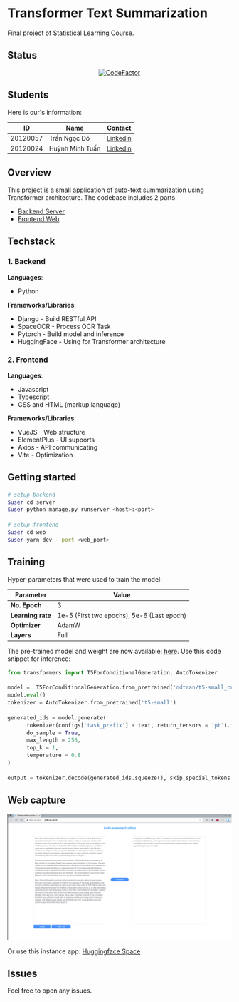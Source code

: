 # Transformer Text Summarization
Final project of Statistical Learning Course.

## Status

<p align="center">
  <a href="https://www.codefactor.io/repository/github/dotrann1412/transformer-text-summarization"><img src="https://www.codefactor.io/repository/github/dotrann1412/transformer-text-summarization/badge" alt="CodeFactor" /></a>
</p>

## Students

Here is our's information:

| ID        | Name             | Contact                                                       |
| -------   | -----            | ----                                                          | 
| 20120057  | Trần Ngọc Đô     | [Linkedin](https://www.linkedin.com/in/ndtran11/)             |
| 20120024  | Huỳnh Minh Tuấn  | [Linkedin](https://www.linkedin.com/in/tuan-huynh-b51569122/) |

## Overview
This project is a small application of auto-text summarization using Transformer architecture. The codebase includes 2 parts
- [Backend Server](server/)
- [Frontend Web](web/)

## Techstack
### 1. Backend
**Languages**:
- Python

**Frameworks/Libraries**:
- Django - Build RESTful API
- SpaceOCR - Process OCR Task
- Pytorch - Build model and inference
- HuggingFace - Using for Transformer architecture

### 2. Frontend
**Languages**:
- Javascript
- Typescript
- CSS and HTML (markup language)

**Frameworks/Libraries**:
- VueJS - Web structure
- ElementPlus - UI supports
- Axios - API communicating
- Vite - Optimization

## Getting started
```sh
# setup backend
$user cd server
$user python manage.py runserver <host>:<port>

# setup frontend
$user cd web
$user yarn dev --port <web_port>
```

## Training

Hyper-parameters that were used to train the model:

| Parameter     | Value                |
| ---------     |---------             |
| **No. Epoch**     | 3                    |
| **Learning rate** | 1e-5 (First two epochs), 5e-6 (Last epoch) |
| **Optimizer**    | AdamW                 |
| **Layers**        | Full                 |

The pre-trained model and weight are now available: [here](https://huggingface.co/ndtran/t5-small_cnn-daily-mail). Use this code snippet for inference:

```python
from transformers import T5ForConditionalGeneration, AutoTokenizer

model =  T5ForConditionalGeneration.from_pretrained('ndtran/t5-small_cnn-daily-mail')
model.eval()
tokenizer = AutoTokenizer.from_pretrained('t5-small')
        
generated_ids = model.generate(
      tokenizer(configs['task_prefix'] + text, return_tensors = 'pt').input_ids, 
      do_sample = True, 
      max_length = 256,
      top_k = 1, 
      temperature = 0.8
)
  
output = tokenizer.decode(generated_ids.squeeze(), skip_special_tokens = True)

```

## Web capture

<p align="center">
  <img src="./images/capture.png"/>
</p>

 
Or use this instance app: [Huggingface Space](https://ndtran-t5-small-cnn-daily-mails.hf.space/)

## Issues
Feel free to open any issues.
